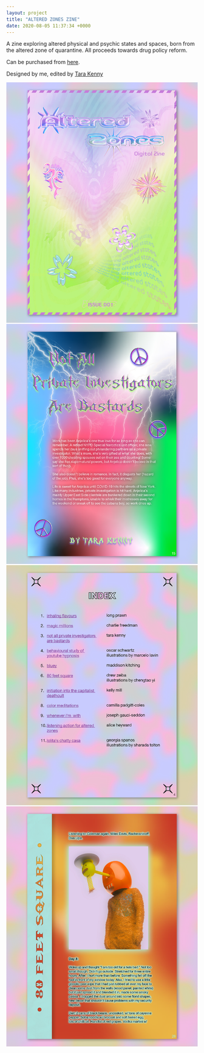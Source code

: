 ```yaml
---
layout: project
title: "ALTERED ZONES ZINE"
date: 2020-08-05 11:37:34 +0000
---
```


A zine exploring altered physical and psychic states and spaces, born from the altered zone of quarantine. All proceeds towards drug policy reform.

Can be purchased from [here](https://gumroad.com/alteredzones).

Designed by me, edited by [Tara Kenny](https://www.tara-kenny.com/)


![](/assets/az/1.png)
![](/assets/az/3.png)
![](/assets/az/4.png)
![](/assets/az/5.png)





